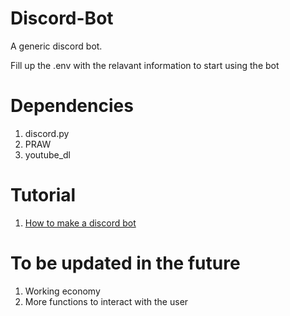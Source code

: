 # Discord-Bot
A generic discord bot.

Fill up the .env with the relavant information to start using the bot

# Dependencies
1. discord.py
2. PRAW
2. youtube_dl

# Tutorial
1. [How to make a discord bot](https://realpython.com/how-to-make-a-discord-bot-python/)

# To be updated in the future
1. Working economy
2. More functions to interact with the user
